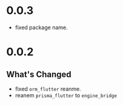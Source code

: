 # 0.0.3

* fixed package name.

# 0.0.2

## What's Changed

* fixed `orm_flutter` reanme.
* reanem `prisma_flutter` to `engine_bridge`
